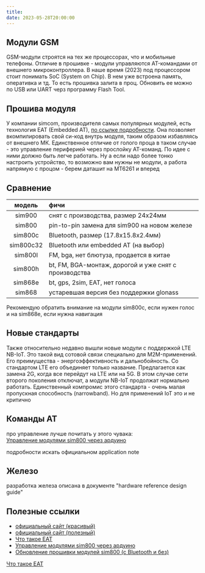 ```yaml
---
title: 
date: 2023-05-28T20:00:00
---
```


## Модули GSM
GSM-модули строятся на тех же процессорах, что и мобильные телефоны. Отличие в прошивке - модули управляются AT-командами от внешнего микроконтроллера. В наше время (2023) под процессором стоит понимать SoC (System on Chip). В нем уже встроена память, оперативка и тд. То есть прошивка залита в проц. Обновить ее можно по USB или UART черз программу Flash Tool.

## Прошива модуля
У компании simcom, производителя самых популярных модулей, есть технология EAT (Embedded AT), [по ссылке подробности][eat]. Она позволяет вкомпилировать свой си-код внутрь модуля, таким образом избавляясь от внешнего МК. Единственное отличие от голого проца в таком случае - это управление периферией через прослойку AT-команд. По идее с ними должно быть легче работать. Ну а если надо более тонко настроить устройство, то возможно вам нужны не модули, а работа напрямую с процом  - берем даташит на MT6261 и вперед

## Сравнение

модель    | фичи
:-------: | :--------
sim900    | снят с производства, размер 24x24мм
sim800    | pin-to-pin замена для sim900 на новом железе
sim800с   | Bluetooth, размер (17.8х15.8х2.4мм)
sim800c32 | Bluetooth или embedded AT (на выбор)  
sim800l   | FM, bga, нет блютуза, продается в китае
sim800h   | bt, FM, BGA-монтаж, дорогой и уже снят с производства
sim868e   | bt, gps, 2sim, EAT, нет голоса
sim868    | устаревшая версия без поддержки glonass

Рекомендую обратить внимание на модули sim800с, если нужен голос и на sim868e, если нужна навигация

## Новые стандарты

Также относительно недавно вышли новые модули с поддержкой LTE NB-IoT. Это такой вид сотовой связи специально для M2M-применений. Его преимущества - энергоэффективность и дальнобойность. Со стандартом LTE его объединяет только название. Предлагается как замена 2G, когда все перейдут на LTE или на 5G. В этом случае сети второго поколения отключат, а модули NB-IoT продолжат нормально работать. Единственный компромис этого стандарта - очень малая пропускная способность (narrowband). Но для применений IoT это и не критично

## Команды AT

про управление лучше почитать у этого чувака:  
[Управление модулями sim800 через ардуино](https://codius.ru/articles/GSM_%D0%BC%D0%BE%D0%B4%D1%83%D0%BB%D1%8C_SIM800L_%D1%87%D0%B0%D1%81%D1%82%D1%8C_1)

подробности искать официальном application note


## Железо

разработка железа описана в документе "hardware reference design guide"

## Полезные ссылки
- [официальный сайт (красивый)](https://simcom.com)
- [официальный сайт (полезный)](https://simcom.ee) 
- [Что такое EAT](https://wireless-e.ru/radiomoduli/embedded-at/)
- [Управление модулями sim800 через ардуино](https://codius.ru/articles/GSM_%D0%BC%D0%BE%D0%B4%D1%83%D0%BB%D1%8C_SIM800L_%D1%87%D0%B0%D1%81%D1%82%D1%8C_1)
- [Обновление прошивки модулей sim800 (c Bluetooth и без)](https://github.com/Xinyuan-LilyGO/LilyGo-T-Call-SIM800/blob/master/doc/How%20to%20update%20firmware.md)

[EAT]: https://wireless-e.ru/radiomoduli/embedded-at/
[Что такое EAT][eat]

